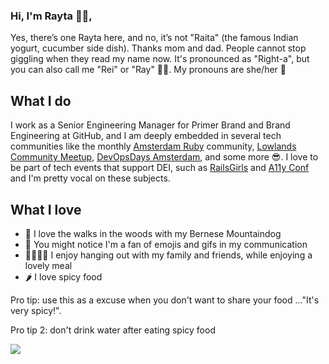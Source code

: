 ### Hi, I'm Rayta 👋🏽,

Yes, there’s one Rayta here, and no, it’s not "Raita" (the famous Indian yogurt, cucumber side dish). Thanks mom and dad. People cannot stop giggling when they read my name now. It's pronounced as "Right-a", but you can also call me "Rei" or "Ray" ✌🏽. My pronouns are she/her 🫡

## What I do
I work as a Senior Engineering Manager for Primer Brand and Brand Engineering at GitHub, and I am  deeply embedded in several tech communities like the monthly [Amsterdam Ruby](https://www.amsrb.org/) community, [Lowlands Community Meetup](https://www.meetup.com/lowlands-community/), [DevOpsDays Amsterdam](https://devopsdays.org/events/2022-amsterdam/welcome/), and some more 😎. I love to be part of tech events that support DEI, such as [RailsGirls](http://railsgirls.com/amsterdam2019.html) and [A11y Conf](https://techa11y.dev/) and I'm pretty vocal on these subjects.

## What I love

- 🐶 I love the walks in the woods with my Bernese Mountaindog 
- 🫣 You might notice I'm a fan of emojis and gifs in my communication 
- 👨‍👩‍👧‍👦 I enjoy hanging out with my family and friends, while enjoying a lovely meal 
- 🌶 I love spicy food 

Pro tip: use this as a excuse when you don't want to share your food ..."It's very spicy!".

Pro tip 2: don't drink water after eating spicy food

![](https://media.giphy.com/media/8a1OZ1S4ikbwFlgBxg/giphy.gif)

